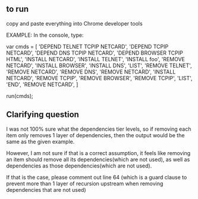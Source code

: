 ## to run

copy and paste everything into Chrome developer tools

EXAMPLE:
In the console, type:

var cmds = [
  'DEPEND TELNET TCPIP NETCARD',
  'DEPEND TCPIP NETCARD',
  'DEPEND DNS TCPIP NETCARD',
  'DEPEND BROWSER TCPIP HTML',
  'INSTALL NETCARD',
  'INSTALL TELNET',
  'INSTALL foo',
  'REMOVE NETCARD',
  'INSTALL BROWSER',
  'INSTALL DNS',
  'LIST',
  'REMOVE TELNET',
  'REMOVE NETCARD',
  'REMOVE DNS',
  'REMOVE NETCARD',
  'INSTALL NETCARD',
  'REMOVE TCPIP',
  'REMOVE BROWSER',
  'REMOVE TCPIP',
  'LIST',
  'END',
  'REMOVE NETCARD',
]

run(cmds);


## Clarifying question

I was not 100% sure what the dependencies tier levels, so if removing each item only removes 1 layer of dependencies, then the output would be the same as the given example.

However, I am not sure if that is a correct assumption, it feels like removing an item should remove all its dependencies(which are not used), as well as dependencies as those dependencies(which are not used).

If that is the case, please comment out line 64 (which is a guard clause to prevent more than 1 layer of recursion upstream when removing dependencies that are not used)
